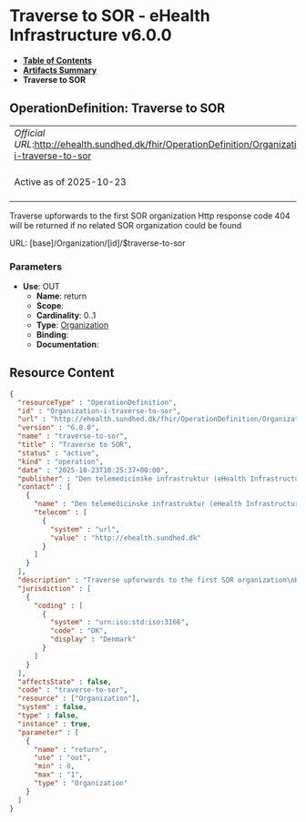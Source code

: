 # Traverse to SOR - eHealth Infrastructure v6.0.0

* [**Table of Contents**](toc.md)
* [**Artifacts Summary**](artifacts.md)
* **Traverse to SOR**

## OperationDefinition: Traverse to SOR 

| | |
| :--- | :--- |
| *Official URL*:http://ehealth.sundhed.dk/fhir/OperationDefinition/Organization-i-traverse-to-sor | *Version*:6.0.0 |
| Active as of 2025-10-23 | *Computable Name*:traverse-to-sor |

 
Traverse upforwards to the first SOR organization Http response code 404 will be returned if no related SOR organization could be found 

URL: [base]/Organization/[id]/$traverse-to-sor

### Parameters

* **Use**: OUT
  * **Name**: return
  * **Scope**: 
  * **Cardinality**: 0..1
  * **Type**: [Organization](http://hl7.org/fhir/R4/organization.html)
  * **Binding**: 
  * **Documentation**: 



## Resource Content

```json
{
  "resourceType" : "OperationDefinition",
  "id" : "Organization-i-traverse-to-sor",
  "url" : "http://ehealth.sundhed.dk/fhir/OperationDefinition/Organization-i-traverse-to-sor",
  "version" : "6.0.0",
  "name" : "traverse-to-sor",
  "title" : "Traverse to SOR",
  "status" : "active",
  "kind" : "operation",
  "date" : "2025-10-23T10:25:37+00:00",
  "publisher" : "Den telemedicinske infrastruktur (eHealth Infrastructure)",
  "contact" : [
    {
      "name" : "Den telemedicinske infrastruktur (eHealth Infrastructure)",
      "telecom" : [
        {
          "system" : "url",
          "value" : "http://ehealth.sundhed.dk"
        }
      ]
    }
  ],
  "description" : "Traverse upforwards to the first SOR organization\nHttp response code 404 will be returned if no related SOR organization could be found",
  "jurisdiction" : [
    {
      "coding" : [
        {
          "system" : "urn:iso:std:iso:3166",
          "code" : "DK",
          "display" : "Denmark"
        }
      ]
    }
  ],
  "affectsState" : false,
  "code" : "traverse-to-sor",
  "resource" : ["Organization"],
  "system" : false,
  "type" : false,
  "instance" : true,
  "parameter" : [
    {
      "name" : "return",
      "use" : "out",
      "min" : 0,
      "max" : "1",
      "type" : "Organization"
    }
  ]
}

```
